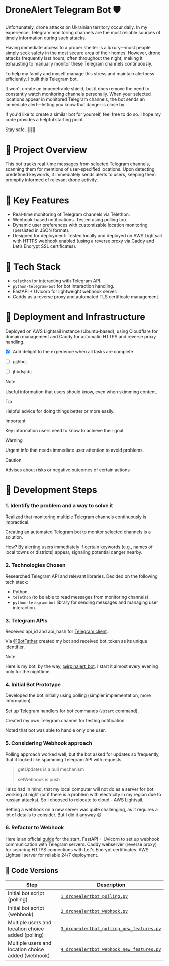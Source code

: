 # DroneAlert Telegram Bot 🛡️
Unfortunately, drone attacks on Ukrainian territory occur daily. In my experience, Telegram monitoring channels are the most reliable sources of timely information during such attacks.

Having immediate access to a proper shelter is a luxury—most people simply seek safety in the most secure area of their homes. However, drone attacks frequently last hours, often throughout the night, making it exhausting to manually monitor these Telegram channels continuously.

To help my family and myself manage this stress and maintain alertness efficiently, I built this Telegram bot.

It won't create an impenetrable shield, but it does remove the need to constantly watch monitoring channels personally. When your selected locations appear in monitored Telegram channels, the bot sends an immediate alert—letting you know that danger is close by.

If you'd like to create a similar bot for yourself, feel free to do so. I hope my code provides a helpful starting point.

Stay safe. 🌻🇺🇦

# 🔹 Project Overview
This bot tracks real-time messages from selected Telegram channels, scanning them for mentions of user-specified locations. Upon detecting predefined keywords, it immediately sends alerts to users, keeping them promptly informed of relevant drone activity.

# 🔹 Key Features
+ Real-time monitoring of Telegram channels via Telethon.
+ Webhook-based notifications. Tested using polling too.
+ Dynamic user preferences with customizable location monitoring (persisted in JSON format).
+ Designed for deployment: Tested locally and deployed on AWS Lightsail with HTTPS webhook enabled (using a reverse proxy via Caddy and Let’s Encrypt SSL certificates).
# 🔹 Tech Stack
+ `telethon` for interacting with Telegram API.
+ `python-telegram-bot` for bot interaction handling.
+ FastAPI + Uvicorn for lightweight webhook server.
+ Caddy as a reverse proxy and automated TLS certificate management.
# 🔹 Deployment and Infrastructure
Deployed on AWS Lightsail instance (Ubuntu-based), using Cloudflare for domain management and Caddy for automatic HTTPS and reverse proxy handling.


- [X] Add delight to the experience when all tasks are complete
- [ ] gjjhbcj
- [ ] jhbdsjcbj


> [!NOTE]
> Useful information that users should know, even when skimming content.

> [!TIP]
> Helpful advice for doing things better or more easily.

> [!IMPORTANT]
> Key information users need to know to achieve their goal.

> [!WARNING]
> Urgent info that needs immediate user attention to avoid problems.

> [!CAUTION]
> Advises about risks or negative outcomes of certain actions

# 🚧 Development Steps
### 1. Identify the problem and a way to solve it 
Realized that monitoring multiple Telegram channels continuously is impractical.

Creating an automated Telegram bot to monitor selected channels is a solution.

How? By alerting users immediately if certain keywords (e.g., names of local towns or districts) appear, signaling potential danger nearby.
### 2. Technologies Chosen
Researched Telegram API and relevant libraries. Decided on the following tech stack:
+ Python
+ `telethon` (to be able to read messages from monitoring channels)
+ `python-telegram-bot` library for sending messages and managing user interaction.
### 3. Telegram APIs
Received api_id and api_hash for [Telegram client](https://core.telegram.org/api/obtaining_api_id).

Via [@BotFather](https://t.me/botfather) created my bot and received bot_token as its unique identifier.

> [!NOTE]
> Here is my bot, by the way, [@irpinalert_bot](https://t.me/irpinalert_bot). I start it almost every evening only for the nighttime.

### 4. Initial Bot Prototype 
Developed the bot initially using polling (simpler implementation, more information).

Set up Telegram handlers for bot commands (`/start` command).

Created my own Telegram channel for testing notification.

Noted that bot was able to handle only one user.

### 5. Considering Webhook approach
Polling approach worked well, but the bot asked for updates so frequently, that it looked like spamming Telegram API with requests. 
> getUpdates is a pull mechanism
> 
> setWebhook is push

I also had in mind, that my local computer will not do as a server for bot working at night (or if there is a problem with electricity in my region due to russian attacks). 
So I choosed to relocate to cloud - AWS Lightsail.

Setting a webhook on a new server was quite challenging, as it requires a lot of details to consider. But I did it anyway :smile:
### 6. Refactor to Webhook
Here is an official [guide](https://core.telegram.org/bots/webhooks) for the start.
FastAPI + Uvicorn to set up webhook communication with Telegram servers.
Caddy webserver (reverse proxy) for securing HTTPS connections with Let's Encrypt certificates.
AWS Lightsail server for reliable 24/7 deployment.


## 📌 **Code Versions**

| Step | Description | 
|------|-------------|
| Initial bot script (polling) | [`1_dronealertbot_polling.py`](scripts/1_dronealertbot_polling.py) 
| Initial bot script (webhook) | [`2_dronealertbot_webhook.py`](scripts/2_dronealertbot_webhook.py) 
| Multiple users and location choice added (polling) | [`3_dronealertbot_polling_new_features.py`](scripts/3_dronealertbot_polling_new_features.py) 
| Multiple users and location choice added (webhook) | [`4_dronealertbot_webhook_new_features.py`](scripts/4_dronealertbot_webhook_new_features.py) 




